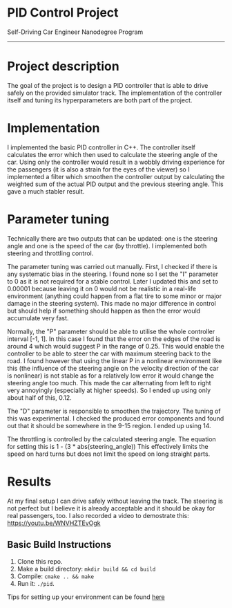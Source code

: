 # PID Control Project
Self-Driving Car Engineer Nanodegree Program

---
# Project description
The goal of the project is to design a PID controller that is able to drive safely on the provided simulator track. The implementation of the controller itself and tuning its hyperparameters are both part of the project.

# Implementation
I implemented the basic PID controller in C++. The controller itself calculates the error which then used to calculate the steering angle of the car. Using only the controller would result in a wobbly driving experience for the passengers (it is also a strain for the eyes of the viewer) so I implemented a filter which smoothen the controller output by calculating the weighted sum of the actual PID output and the previous steering angle. This gave a much stabler result.

# Parameter tuning
Technically there are two outputs that can be updated: one is the steering angle and one is the speed of the car (by throttle). I implemented both steering and throttling control.

The parameter tuning was carried out manually. First, I checked if there is any systematic bias in the steering. I found none so I set the "I" parameter to 0 as it is not required for a stable control. Later I updated this and set to 0.00001 because leaving it on 0 would not be realistic in a real-life environment (anything could happen from a flat tire to some minor or major damage in the steering system). This made no major difference in control but should help if something should happen as then the error would accumulate very fast. 

Normally, the "P" parameter should be able to utilise the whole controller interval [-1, 1]. In this case I found that the error on the edges of the road is around 4 which would suggest P in the range of 0.25. This would enable the controller to be able to steer the car with maximum steering back to the road. I found however that using the linear P in a nonlinear environment like this (the influence of the steering angle on the velocity direction of the car is nonlinear) is not stable as for a relatively low error it would change the steering angle too much. This made the car alternating from left to right very annoyingly (especially at higher speeds). So I ended up using only about half of this, 0.12.

The "D" parameter is responsible to smoothen the trajectory. The tuning of this was experimental. I checked the produced error components and found out that it should be somewhere in the 9-15 region. I ended up using 14.

The throttling is controlled by the calculated steering angle. The equation for setting this is 1 - (3 * abs(steering_angle))
This effectively limits the speed on hard turns but does not limit the speed on long straight parts.

# Results
At my final setup I can drive safely without leaving the track. The steering is not perfect but I believe it is already acceptable and it should be okay for real passengers, too.
I also recorded a video to demostrate this:
https://youtu.be/WNVHZTEvOgk

## Basic Build Instructions

1. Clone this repo.
2. Make a build directory: `mkdir build && cd build`
3. Compile: `cmake .. && make`
4. Run it: `./pid`. 

Tips for setting up your environment can be found [here](https://classroom.udacity.com/nanodegrees/nd013/parts/40f38239-66b6-46ec-ae68-03afd8a601c8/modules/0949fca6-b379-42af-a919-ee50aa304e6a/lessons/f758c44c-5e40-4e01-93b5-1a82aa4e044f/concepts/23d376c7-0195-4276-bdf0-e02f1f3c665d)


